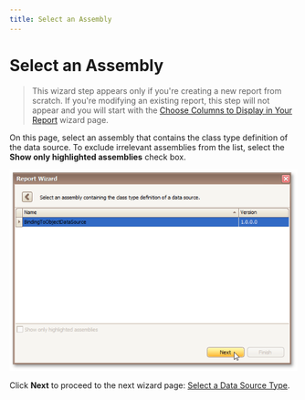 ```yaml
---
title: Select an Assembly
---
```

# Select an Assembly
> This wizard step appears only if you're creating a new report from scratch. If you're modifying an existing report, this step will not appear and you will start with the [Choose Columns to Display in Your Report](../choose-columns-to-display-in-your-report.md) wizard page.

On this page, select an assembly that contains the class type definition of the data source. To exclude irrelevant assemblies from the list, select the **Show only highlighted assemblies** check box.

![RD_ReportWizard_ObjSelectAssembly](../../../../../../images/img122109.png)

Click **Next** to proceed to the next wizard page: [Select a Data Source Type](select-a-data-source-type.md).